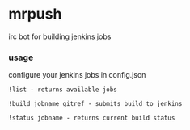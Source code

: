 # mrpush
irc bot for building jenkins jobs

### usage
configure your jenkins jobs in config.json

`!list - returns available jobs`

`!build jobname gitref - submits build to jenkins`

`!status jobname - returns current build status`
